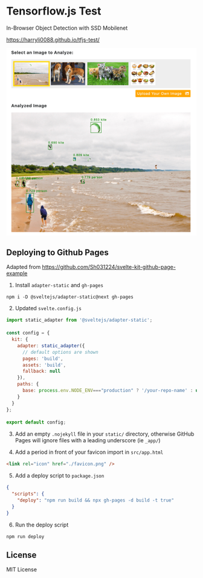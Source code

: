 # Tensorflow.js Test

In-Browser Object Detection with SSD Mobilenet

https://harryli0088.github.io/tfjs-test/

![Screenshot](static/screenshot.png)

## Deploying to Github Pages

Adapted from https://github.com/Sh031224/svelte-kit-github-page-example

1. Install ```adapter-static``` and ```gh-pages```
```
npm i -D @sveltejs/adapter-static@next gh-pages
```

2. Updated ```svelte.config.js```
```js
import static_adapter from '@sveltejs/adapter-static';

const config = {
  kit: {
    adapter: static_adapter({
      // default options are shown
      pages: 'build',
      assets: 'build',
      fallback: null
    }),
    paths: {
      base: process.env.NODE_ENV==="production" ? '/your-repo-name' : undefined,
    }
  }
};

export default config;
```

3. Add an empty ```.nojekyll``` file in your ```static/``` directory, otherwise GitHub Pages will ignore files with a leading underscore (ie ```_app/```)

4. Add a period in front of your favicon import in `src/app.html`
```html
<link rel="icon" href="./favicon.png" />
```

5. Add a deploy script to ```package.json```
```json
{
  "scripts": {
    "deploy": "npm run build && npx gh-pages -d build -t true"
  }
}
```

6. Run the deploy script
```
npm run deploy
```

## License

MIT License